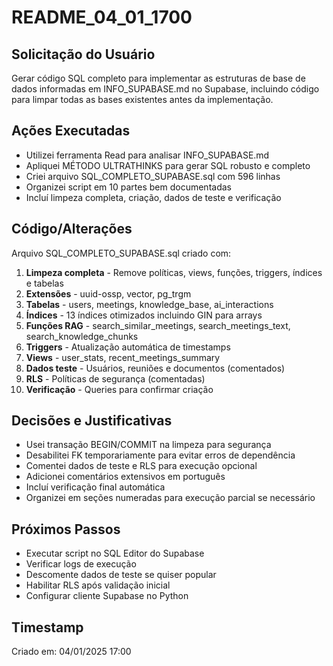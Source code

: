 # README_04_01_1700

## Solicitação do Usuário
Gerar código SQL completo para implementar as estruturas de base de dados informadas em INFO_SUPABASE.md no Supabase, incluindo código para limpar todas as bases existentes antes da implementação.

## Ações Executadas
- Utilizei ferramenta Read para analisar INFO_SUPABASE.md
- Apliquei MÉTODO ULTRATHINKS para gerar SQL robusto e completo
- Criei arquivo SQL_COMPLETO_SUPABASE.sql com 596 linhas
- Organizei script em 10 partes bem documentadas
- Incluí limpeza completa, criação, dados de teste e verificação

## Código/Alterações
Arquivo SQL_COMPLETO_SUPABASE.sql criado com:
1. **Limpeza completa** - Remove políticas, views, funções, triggers, índices e tabelas
2. **Extensões** - uuid-ossp, vector, pg_trgm
3. **Tabelas** - users, meetings, knowledge_base, ai_interactions
4. **Índices** - 13 índices otimizados incluindo GIN para arrays
5. **Funções RAG** - search_similar_meetings, search_meetings_text, search_knowledge_chunks
6. **Triggers** - Atualização automática de timestamps
7. **Views** - user_stats, recent_meetings_summary
8. **Dados teste** - Usuários, reuniões e documentos (comentados)
9. **RLS** - Políticas de segurança (comentadas)
10. **Verificação** - Queries para confirmar criação

## Decisões e Justificativas
- Usei transação BEGIN/COMMIT na limpeza para segurança
- Desabilitei FK temporariamente para evitar erros de dependência
- Comentei dados de teste e RLS para execução opcional
- Adicionei comentários extensivos em português
- Incluí verificação final automática
- Organizei em seções numeradas para execução parcial se necessário

## Próximos Passos
- Executar script no SQL Editor do Supabase
- Verificar logs de execução
- Descomente dados de teste se quiser popular
- Habilitar RLS após validação inicial
- Configurar cliente Supabase no Python

## Timestamp
Criado em: 04/01/2025 17:00